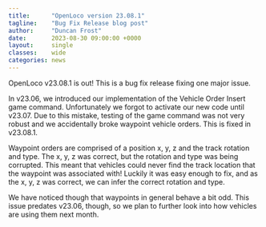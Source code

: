 ```yaml
---
title:      "OpenLoco version 23.08.1"
tagline:    "Bug Fix Release blog post"
author:     "Duncan Frost"
date:       2023-08-30 09:00:00 +0000
layout:     single
classes:    wide
categories: news
---
```


OpenLoco v23.08.1 is out! This is a bug fix release fixing one major issue.

In v23.06, we introduced our implementation of the Vehicle Order Insert game command.
Unfortunately we forgot to activate our new code until v23.07. Due to this mistake,
testing of the game command was not very robust and we accidentally broke waypoint
vehicle orders. This is fixed in v23.08.1.

Waypoint orders are comprised of a position x, y, z and the track rotation and type.
The x, y, z was correct, but the rotation and type was being corrupted. This meant
that vehicles could never find the track location that the waypoint was associated
with! Luckily it was easy enough to fix, and as the x, y, z was correct, we can infer
the correct rotation and type.

We have noticed though that waypoints in general behave a bit odd. This issue
predates v23.06, though, so we plan to further look into how vehicles are using
them next month.

